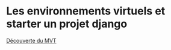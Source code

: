 # Les environnements virtuels et starter un projet django


[Découverte du MVT](https://github.com/CalcagnoLoic/workshop_python/blob/main/2.Framework_django/02.mvt.md)